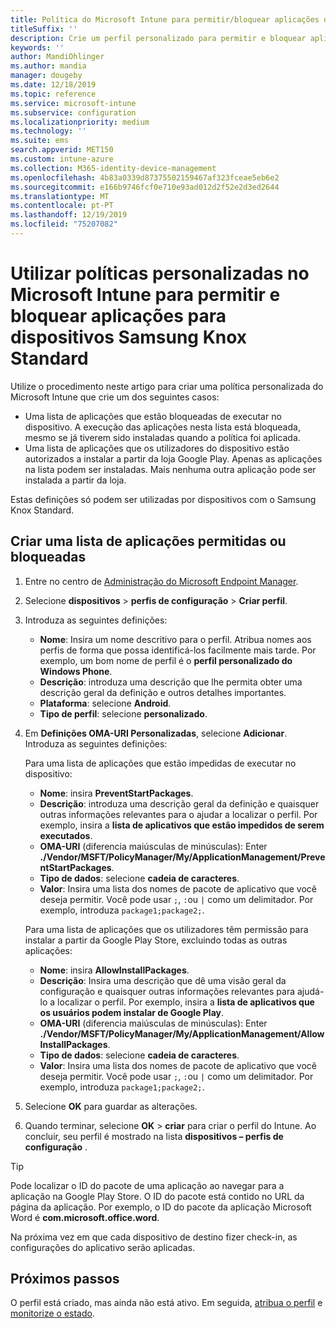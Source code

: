 ```yaml
---
title: Política do Microsoft Intune para permitir/bloquear aplicações do Samsung Knox
titleSuffix: ''
description: Crie um perfil personalizado para permitir e bloquear aplicações para dispositivos Samsung Knox Standard.
keywords: ''
author: MandiOhlinger
ms.author: mandia
manager: dougeby
ms.date: 12/18/2019
ms.topic: reference
ms.service: microsoft-intune
ms.subservice: configuration
ms.localizationpriority: medium
ms.technology: ''
ms.suite: ems
search.appverid: MET150
ms.custom: intune-azure
ms.collection: M365-identity-device-management
ms.openlocfilehash: 4b83a0339d87375502159467af323fceae5eb6e2
ms.sourcegitcommit: e166b9746fcf0e710e93ad012d2f52e2d3ed2644
ms.translationtype: MT
ms.contentlocale: pt-PT
ms.lasthandoff: 12/19/2019
ms.locfileid: "75207082"
---
```

# <a name="use-custom-policies-in-microsoft-intune-to-allow-and-block-apps-for-samsung-knox-standard-devices"></a>Utilizar políticas personalizadas no Microsoft Intune para permitir e bloquear aplicações para dispositivos Samsung Knox Standard 

Utilize o procedimento neste artigo para criar uma política personalizada do Microsoft Intune que crie um dos seguintes casos:

- Uma lista de aplicações que estão bloqueadas de executar no dispositivo. A execução das aplicações nesta lista está bloqueada, mesmo se já tiverem sido instaladas quando a política foi aplicada.
- Uma lista de aplicações que os utilizadores do dispositivo estão autorizados a instalar a partir da loja Google Play. Apenas as aplicações na lista podem ser instaladas. Mais nenhuma outra aplicação pode ser instalada a partir da loja.

Estas definições só podem ser utilizadas por dispositivos com o Samsung Knox Standard.

## <a name="create-an-allowed-or-blocked-app-list"></a>Criar uma lista de aplicações permitidas ou bloqueadas

1. Entre no centro de [Administração do Microsoft Endpoint Manager](https://go.microsoft.com/fwlink/?linkid=2109431).
2. Selecione **dispositivos** > **perfis de configuração** > **Criar perfil**.
3. Introduza as seguintes definições:

    - **Nome**: Insira um nome descritivo para o perfil. Atribua nomes aos perfis de forma que possa identificá-los facilmente mais tarde. Por exemplo, um bom nome de perfil é o **perfil personalizado do Windows Phone**.
    - **Descrição**: introduza uma descrição que lhe permita obter uma descrição geral da definição e outros detalhes importantes.
    - **Plataforma**: selecione **Android**.
    - **Tipo de perfil**: selecione **personalizado**.

4. Em **Definições OMA-URI Personalizadas**, selecione **Adicionar**. Introduza as seguintes definições:

    Para uma lista de aplicações que estão impedidas de executar no dispositivo:

    - **Nome**: insira **PreventStartPackages**.
    - **Descrição**: introduza uma descrição geral da definição e quaisquer outras informações relevantes para o ajudar a localizar o perfil. Por exemplo, insira a **lista de aplicativos que estão impedidos de serem executados**.
    - **OMA-URI** (diferencia maiúsculas de minúsculas): Enter **./Vendor/MSFT/PolicyManager/My/ApplicationManagement/PreventStartPackages**.
    - **Tipo de dados**: selecione **cadeia de caracteres**.
    - **Valor**: Insira uma lista dos nomes de pacote de aplicativo que você deseja permitir. Você pode usar `;`, `:`ou `|` como um delimitador. Por exemplo, introduza `package1;package2;`.

   Para uma lista de aplicações que os utilizadores têm permissão para instalar a partir da Google Play Store, excluindo todas as outras aplicações:

    - **Nome**: insira **AllowInstallPackages**.
    - **Descrição**: Insira uma descrição que dê uma visão geral da configuração e quaisquer outras informações relevantes para ajudá-lo a localizar o perfil. Por exemplo, insira a **lista de aplicativos que os usuários podem instalar de Google Play**.
    - **OMA-URI** (diferencia maiúsculas de minúsculas): Enter **./Vendor/MSFT/PolicyManager/My/ApplicationManagement/AllowInstallPackages**.
    - **Tipo de dados**: selecione **cadeia de caracteres**.
    - **Valor**: Insira uma lista dos nomes de pacote de aplicativo que você deseja permitir. Você pode usar `;`, `:`ou `|` como um delimitador. Por exemplo, introduza `package1;package2;`.

5. Selecione **OK** para guardar as alterações.
6. Quando terminar, selecione **OK** > **criar** para criar o perfil do Intune. Ao concluir, seu perfil é mostrado na lista **dispositivos – perfis de configuração** .

>[!TIP]
> Pode localizar o ID do pacote de uma aplicação ao navegar para a aplicação na Google Play Store. O ID do pacote está contido no URL da página da aplicação. Por exemplo, o ID do pacote da aplicação Microsoft Word é **com.microsoft.office.word**.

Na próxima vez em que cada dispositivo de destino fizer check-in, as configurações do aplicativo serão aplicadas.

## <a name="next-steps"></a>Próximos passos

O perfil está criado, mas ainda não está ativo. Em seguida, [atribua o perfil](../device-profile-assign.md) e [monitorize o estado](device-profile-monitor.md).
